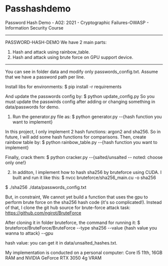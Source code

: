 # Passhashdemo
Password Hash Demo - A02: 2021 - Cryptographic Failures-OWASP - Information Security Course

---------------------------------------------------------------------------------------------------------------------------------------------------------------------------------------------------------------------------------------------------
PASSWORD-HASH-DEMO
We have 2 main parts:
1. Hash and attack using rainbow_table.
2. Hash and attack using brute force on GPU support device.
---------------------------------------------------------------------------------------------------------------------------------------------------------------------------------------------------------------------------------------------------

You can see in folder data and modify only passwords_config.txt.
Assume that we have a password path per line.

Install libs for environments:
$ pip install -r requirements

And update the passwords config by:
$ python update_config.py
So you must update the passwirds config after adding or changing something in data/passwords for demo.

1. Run the generator.py file as: 
$ python generator.py --{hash function you want to implement}

In this project, I only implement 2 hash functions: argon2 and sha256. So in future, I will add some hash functions for comparisons.
Then, create rainbow table by:
$ python rainbow_table.py --{hash function you want to implement}

Finally, crack them:
$ python cracker.py --{salted/unsalted -- noted: choose only one!}

2. In additon, I implement how to hash sha256 by bruteforce using CUDA. I built and run it like this:
$ nvcc bruteforce/sha256_main.cu -o sha256

$ ./sha256 ./data/passwords_config.txt

But, in constraint, We cannot yet build a function that uses the gpu to perform brute force on the sha256 hash code (it's so complicated!). Instead of that, I clone the git hub source for brute-force attack task: https://github.com/ngirot/BruteForce

After cloning it in folder bruteforce, the command for running it:
$ bruteforce/BruteForce/BruteForce --type sha256 --value {hash value you wanna to attack} --gpu

hash value: you can get it in data/unsalted_hashes.txt.

My implementation is conducted on a personal computer: Core I5 11th, 16GB RAM and NVIDIA GeForce RTX 3050 4g VRAM

